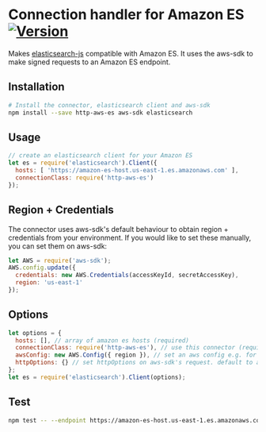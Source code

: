 # Connection handler for Amazon ES [<img title="Version" src="https://img.shields.io/npm/v/http-aws-es.svg?style=flat-square" />](https://www.npmjs.org/package/http-aws-es)
Makes [elasticsearch-js](https://github.com/elastic/elasticsearch-js) compatible with Amazon ES. It uses the aws-sdk to make signed requests to an Amazon ES endpoint.

## Installation
```bash
# Install the connector, elasticsearch client and aws-sdk
npm install --save http-aws-es aws-sdk elasticsearch
```

## Usage
```javascript
// create an elasticsearch client for your Amazon ES
let es = require('elasticsearch').Client({
  hosts: [ 'https://amazon-es-host.us-east-1.es.amazonaws.com' ],
  connectionClass: require('http-aws-es')
});
```

## Region + Credentials
The connector uses aws-sdk's default behaviour to obtain region + credentials from your environment. If you would like to set these manually, you can set them on aws-sdk:

```javascript
let AWS = require('aws-sdk');
AWS.config.update({
  credentials: new AWS.Credentials(accessKeyId, secretAccessKey),
  region: 'us-east-1'
});
```

## Options
```javascript
let options = {
  hosts: [], // array of amazon es hosts (required)
  connectionClass: require('http-aws-es'), // use this connector (required)
  awsConfig: new AWS.Config({ region }), // set an aws config e.g. for multiple clients to different regions
  httpOptions: {} // set httpOptions on aws-sdk's request. default to aws-sdk's config.httpOptions
};
let es = require('elasticsearch').Client(options);
```

## Test
```bash
npm test -- --endpoint https://amazon-es-host.us-east-1.es.amazonaws.com --region us-east-1
```
